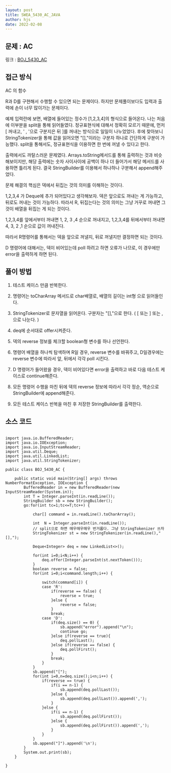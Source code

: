 ```yaml
---
layout: post
title: SWEA_5430_AC_JAVA
author: hjs
date: 2022-02-08
---
```


## 문제 : AC

링크 : [BOJ_5430_AC](https://www.acmicpc.net/problem/5430)


## 접근 방식

AC 의 함수

R과 D를 구현해서 수행할 수 있으면 되는 문제이다. 하지만 문제풀이보다도 입력과 출력에 손이 너무 많이가는 문제이다.

예제 입력란에 보면, 배열에 들어있는 정수가 [1,2,3,4]의 형식으로 들어온다. 나는 처음에 이부분을 split을 통해 읽어들였다. 정규표현식에 대해서 정확히 모르기 때문에, 먼저 [ 꺼내고, ' , '으로 구분지은 뒤 ]를 꺼내는 방식으로 일일이 나누었었다. 후에 찾아보니 StringTokenizer을 통해 값을 읽어오면 "[],"이라는 구분자 하나로 간단하게 구분이 가능했다. split을 통해서도, 정규표현식을 이용하면 한 번에 꺼낼 수 있다고 한다.

출력에서도 까탈스러운 문제였다. Arrays.toString메서드를 통해 출력하는 것과 비슷해보이지만, 해당 출력에는 숫자 사이사이에 공백이 하나 더 들어가서 해당 메서드를 사용하면 틀리게 된다. 결국 StringBuilder를 이용해서 하나하나 구분해서 append해주었다.

문제 해결의 핵심은 덱에서 뒤집는 것의 의미를 이해하는 것이다.

1,2,3,4 가 Deque에 추가 되어있다고 생각해보자. 덱은 앞으로도 꺼내는 게 가능하고, 뒤로도 꺼내는 것이 가능하다. 따라서 R, 뒤집는다는 것의 의미는 그냥 거꾸로 꺼내면 그것이 배열을 뒤집는 게 되는 것이다.

1,2,3,4를 앞에서부터 꺼내면 1, 2, 3 ,4 순으로 꺼내지고,
1,2,3,4를 뒤에서부터 꺼내면 4, 3, 2 ,1 순으로 값이 꺼내진다.

따라서 R명령어를 통해서는 덱을 앞으로 꺼낼지, 뒤로 꺼낼지만 결정하면 되는 것이다.

D 명령어에 대해서는, 덱이 비어있는데 poll 하려고 하면 오류가 나므로, 이 경우에만 error을 출력하게 하면 된다.

## 풀이 방법

1. 테스트 케이스 만큼 반복한다.

2. 명령어는 toCharArray 메서드로 char배열로, 배열의 길이는 int형 으로 읽어들인다.

3. StringTokenizer로 문자열을 읽어온다. 구분자는 "[],"으로 한다. ( [ 또는 ] 또는 , 으로 나눈다. )

4. deq에 순서대로 offer시켜준다.

5. 덱의 reverse 정보를 체크할 boolean형 변수를 하나 선언한다.

6. 명령어 배열을 하나씩 탐색하며 R일 경우, reverse 변수를 바꿔주고, D일경우에는 reverse 변수에 따라서 앞, 뒤에서 각각 poll 시킨다.

7. D 명령어가 들어왔을 경우, 덱이 비어있다면 error을 출력하고 바로 다음 테스트 케이스로 continue해준다.

8. 모든 명령어 수행을 마친 뒤에 덱의 reverse 정보에 따라서 각각 정순, 역순으로 StringBuilder에 append해준다.

9. 모든 테스트 케이스 반복을 마친 후 저장한 StringBuilder를 출력한다.

## 소스 코드

~~~

import java.io.BufferedReader;
import java.io.IOException;
import java.io.InputStreamReader;
import java.util.Deque;
import java.util.LinkedList;
import java.util.StringTokenizer;

public class BOJ_5430_AC {

	public static void main(String[] args) throws NumberFormatException, IOException {
		BufferedReader in = new BufferedReader(new InputStreamReader(System.in));
		int T = Integer.parseInt(in.readLine());
		StringBuilder sb = new StringBuilder();
		go:for(int tc=1;tc<=T;tc++) {

			char[] command = in.readLine().toCharArray();

			int  N = Integer.parseInt(in.readLine());
			// split으로 하면 매우매우매우 번거롭다. 그냥 StringTokenizer 쓰자
			StringTokenizer st = new StringTokenizer(in.readLine(),"[],");

			Deque<Integer> deq = new LinkedList<>();

			for(int i=0;i<N;i++) {
				deq.offer(Integer.parseInt(st.nextToken()));
			}
			boolean reverse = false;
			for(int i=0;i<command.length;i++) {

				switch(command[i]) {
				case 'R':
					if(reverse == false) {
						reverse = true;
					}else {
						reverse = false;
					}
					break;
				case 'D':
					if(deq.size() == 0) {
						sb.append("error").append("\n");
						continue go;
					}else if(reverse == true){
						deq.pollLast();
					}else if(reverse == false) {
						deq.pollFirst();
					}
					break;
				}
			}
			sb.append("[");
			for(int i=0,n=deq.size();i<n;i++) {
				if(reverse == true) {
					if(i == n-1) {
						sb.append(deq.pollLast());
					}else {
						sb.append(deq.pollLast()).append(',');
					}
				}else {
					if(i == n-1) {
						sb.append(deq.pollFirst());
					}else {
						sb.append(deq.pollFirst()).append(',');
					}
				}
			}
			sb.append("]").append('\n');
		}
		System.out.print(sb);
	}

}


~~~
